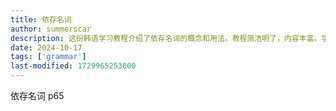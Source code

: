 ```yaml
---
title: 依存名词
author: summerscar
description: 这份韩语学习教程介绍了依存名词的概念和用法。教程简洁明了，内容丰富。学习者能够通过学习依存名词的语法规则和例句，加强对句子结构的理解，并提高韩语日常对话的准确性和流利度。该教程对于想要提升韩语应用能力的学习者来说是一份宝贵的资料。
date: 2024-10-17
tags: ['grammar']
last-modified: 1729965253000
---
```


依存名词
p65
